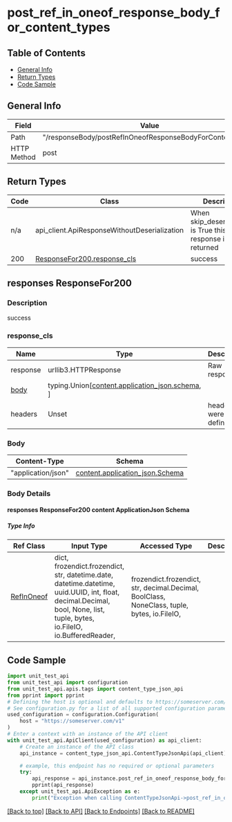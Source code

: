 <a name="postrefinoneofresponsebodyforcontenttypes"></a>
# **post_ref_in_oneof_response_body_for_content_types**

## Table of Contents
- [General Info](#general-info)
- [Return Types](#return-types)
- [Code Sample](#code-sample)

## General Info
| Field | Value |
| ----- | ----- |
| Path | "/responseBody/postRefInOneofResponseBodyForContentTypes" |
| HTTP Method | post |

## Return Types

Code | Class | Description
------------- | ------------- | -------------
n/a | api_client.ApiResponseWithoutDeserialization | When skip_deserialization is True this response is returned
200 | [ResponseFor200.response_cls](#response_200response_cls) | success

## responses ResponseFor200

### Description
success

### response_cls
Name | Type | Description  | Notes
------------- | ------------- | ------------- | -------------
response | urllib3.HTTPResponse | Raw response |
[body](#body) | typing.Union[[content.application_json.schema](#responses-responsefor200-content-applicationjson-schema), ] |  |
headers | Unset | headers were not defined |

### Body
Content-Type | Schema
------------ | -------
"application/json" | [content.application_json.Schema](#responses-responsefor200-content-applicationjson-schema)

### Body Details
#### responses ResponseFor200 content ApplicationJson Schema

##### Type Info
Ref Class | Input Type | Accessed Type | Description
--------- | ---------- | ------------- | ------------
[RefInOneof](../../components/schemas/ref_in_oneof.md#ref_in_oneof) | dict, frozendict.frozendict, str, datetime.date, datetime.datetime, uuid.UUID, int, float, decimal.Decimal, bool, None, list, tuple, bytes, io.FileIO, io.BufferedReader,  | frozendict.frozendict, str, decimal.Decimal, BoolClass, NoneClass, tuple, bytes, io.FileIO,  |

## Code Sample

```python
import unit_test_api
from unit_test_api import configuration
from unit_test_api.apis.tags import content_type_json_api
from pprint import pprint
# Defining the host is optional and defaults to https://someserver.com/v1
# See configuration.py for a list of all supported configuration parameters.
used_configuration = configuration.Configuration(
    host = "https://someserver.com/v1"
)
# Enter a context with an instance of the API client
with unit_test_api.ApiClient(used_configuration) as api_client:
    # Create an instance of the API class
    api_instance = content_type_json_api.ContentTypeJsonApi(api_client)

    # example, this endpoint has no required or optional parameters
    try:
        api_response = api_instance.post_ref_in_oneof_response_body_for_content_types()
        pprint(api_response)
    except unit_test_api.ApiException as e:
        print("Exception when calling ContentTypeJsonApi->post_ref_in_oneof_response_body_for_content_types: %s\n" % e)
```

[[Back to top]](#top) [[Back to API]](../ContentTypeJsonApi.md) [[Back to Endpoints]](../../../../README.md#Endpoints) [[Back to README]](../../../../README.md)
